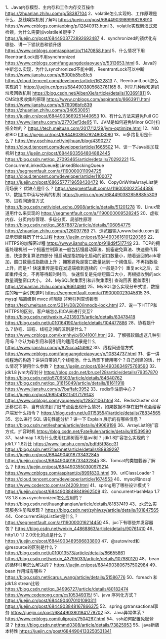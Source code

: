 1、Java内存模型、主内存和工作内存交互操作
https://zhuanlan.zhihu.com/p/58387104
2、volatile怎么实现的、工作原理是什么、总线嗅探机制了解吗
https://juejin.cn/post/6844903989998288910
https://www.cnblogs.com/aobing/p/12840913.html
3、volatile实现懒汉式双检锁，为什么需要加volatile关键字？
https://juejin.cn/post/6844903772892692487
4、synchronized的锁优化有哪些、讲一下锁状态和锁升级
https://www.cnblogs.com/aspirant/p/11470858.html
5、什么情况下用ReentrantLock而不用synchronized
https://www.cnblogs.com/fanguangdexiaoyuer/p/5313653.html
6、Java的中断怎么实现，为什么synchronized不能中断，ReentrantLock可以中断
https://www.jianshu.com/p/8000b85c8fc5
https://cloud.tencent.com/developer/article/1622813
7、ReentrantLock怎么实现的？
https://juejin.cn/post/6844903805683761165
8、列举几种你知道的垃圾回收机制
https://blog.csdn.net/AlbenXie/article/details/103691811
9、CMS垃圾收集的原理
https://www.cnblogs.com/aspirant/p/8663911.html
https://www.jianshu.com/p/576096bfc839
https://zhuanlan.zhihu.com/p/340530051
https://juejin.cn/post/6844903669251440653
10、有什么方法来避免Full GC
https://www.jianshu.com/p/27703ef3de65
11、JVM是如何避免Minor GC时扫描全堆的？
https://tech.meituan.com/2017/12/29/jvm-optimize.html
12、NIO和BIO
https://juejin.cn/post/6844903952924803080
13、io多路复用是什么？
https://my.oschina.net/yinjihuan/blog/4390277
https://cloud.tencent.com/developer/article/1665502
14、谈一下Java类加载机制
https://juejin.cn/post/6844903564804882445
https://blog.csdn.net/qq_27093465/article/details/70292221
15、ConcurrentLinkedQueue和LinkedBlockingQueue
https://segmentfault.com/a/1190000011094725
https://cloud.tencent.com/developer/article/1100077
https://juejin.cn/post/6862577719658430472
16、CopyOnWriteArrayList使用场景？  优缺点是什么？
https://segmentfault.com/a/1190000022544386
17、数据库中读写分离的机制
https://juejin.cn/post/6844903828588855309
18、进程间通信方式
https://blog.csdn.net/violet_echo_0908/article/details/51201278
19、Linux管道用什么来实现的
https://segmentfault.com/a/1190000009528245
20、虚拟内存、分页内存管理、多级分页、局部性原理
https://blog.csdn.net/qq_36578872/article/details/106054775
https://zhuanlan.zhihu.com/p/126097769
21、浏览器输入www.baidu.com 到显示页面经历了什么过程
https://juejin.cn/post/6844903616101220366
22、HTTPS的加解密过程
https://www.jianshu.com/p/918d9f517749
23、TCP的拥塞处理机制
一个拥塞控制算法一般包括慢启动算法、拥塞避免算法、快速重传算法、快速恢复算法四部分
慢启动是指初始化启动的窗口数量小，随着返回的ack增加，窗口数量成指数级上升；
拥塞避免是窗口数量达到一个阈值后，不再指数级上升，而是+1
快速重传是指在发送端收到连续的（一般是3个）重复ack之后，立即重传报文，不再等待超时时间。
快速恢复是先缩短窗口大小，再根据收到的ack数量调整窗口大小。
24、MySQL聚集索引和非聚集索引  查询回表  覆盖索引
https://zhuanlan.zhihu.com/p/86614991
25、MySQL怎么实现分布式锁、数据库的唯一索引知道吗
https://segmentfault.com/a/1190000023045815
26、mysql 隔离级别 mvcc 间隙锁  非索引列查询锁表
https://tech.meituan.com/2014/08/20/innodb-lock.html
27、说一下HTTP和HTTPS的区别，客户端怎么和CA来进行交互?
https://blog.csdn.net/weixin_42139375/article/details/83478418
https://blog.csdn.net/u010164190/article/details/104477886
28、协程是什么？协程、进程、线程之间的区别是什么？
https://www.cnblogs.com/lxmhhy/p/6041001.html
29、了解强软弱虚这几种引用吗？你认为软引用和弱引用的适用场景是什么
https://www.jianshu.com/p/825cca41d962
30、线程间通信方式
https://www.cnblogs.com/fanguangdexiaoyuer/p/10834737.html
31、讲一讲线程池的构造？讲讲自带的几个线程池，什么场景下使用哪个？自己创建的话，什么情况下使用什么参数？
https://juejin.cn/post/6844903634975768590
32、jdk1.8 jvm内存划分
https://blog.csdn.net/bruce128/article/details/79357870
https://blog.csdn.net/q5706503/article/details/84640762
https://blog.csdn.net/qq_31615049/article/details/81611918
https://www.jianshu.com/p/7baffafc3952
33、redis作注册中心？
https://juejin.cn/post/6850418115017179143
https://www.cnblogs.com/yougewe/p/12852106.html
34、RedisCluster slot 迁移过程中，当有请求到了旧节点会出现什么情况，如果数据不存在旧节点会给客户端发什么指令？
https://blog.csdn.net/u011535541/article/details/78834565
35、怎么进行 SQL 语句性能分析？讲一下 Explain 展示的有哪些信息？
https://blog.csdn.net/leshami/article/details/49069199
36、ArrayList的扩容方式，扩容时机
https://blog.csdn.net/FateRuler/article/details/81539590
37、hashmap 1.8为什么使用红黑树而不是avl树？ jdk1.8扩容怎么实现的？  jdk1.7 1.8对比
https://www.jianshu.com/p/bdfd5f98cc31
https://blog.csdn.net/21aspnet/article/details/88939297
https://juejin.cn/post/6844904018733432845
https://juejin.cn/post/6844904018733432845
38、Tomcat的类加载器了解么？
https://juejin.cn/post/6844903550300979214
https://www.cnblogs.com/aspirant/p/8991830.html
39、urlClassLoader？
https://cloud.tencent.com/developer/article/1674553
40、mysql和nosql
https://www.codercto.com/a/24209.html
41、spring用了哪些设计模式？
https://juejin.cn/post/6844903849849962509
42、concurrentHashMap 1.7 VS 1.8  cas+synchronized怎么应用的？
https://blog.csdn.net/huanghanqian/article/details/81837419
43、zk怎么实现服务注册和发现？
https://blog.csdn.net/zyhlwzy/article/details/101847565
44、ConcurrentSkipListSet是什么？  
https://segmentfault.com/a/1190000016214450
45、juc下有哪些并发容器包？
https://blog.csdn.net/weixin_44868863/article/details/90761410
46、http1.0 1.1 2.0优化的点是什么？
https://juejin.cn/post/6844903489596833800
47、@autowired和@resource的区别是什么？
https://blog.csdn.net/u010013573/article/details/86655861
https://blog.csdn.net/weixin_43795033/article/details/107980120
48、bean的循环引用怎么解决的？
https://juejin.cn/post/6844903806757502984
49、bean 作用域有哪些？
https://blog.csdn.net/icarus_wang/article/details/51586776
50、foreach 和 jdk1.8 strean比较
https://blog.csdn.net/qq_34996727/article/details/80182474
https://www.codenong.com/cs105349315/
51、java 序列化方式？
https://juejin.cn/post/6844904070101090311
https://juejin.cn/post/6844903848167866375
52、spring @transactional事务
https://juejin.cn/post/6844903801841778702
53、Java异常体系？
https://www.cnblogs.com/lulipro/p/7504267.html
54、ssh如何配置免密登录？
https://blog.csdn.net/mmd0308/article/details/73825953
55、java新版本特性
https://juejin.cn/post/6844904133250531341